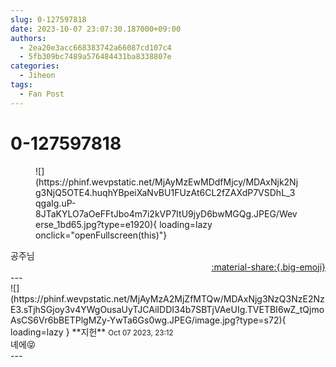 ```yaml
---
slug: 0-127597818
date: 2023-10-07 23:07:30.187000+09:00
authors:
  - 2ea20e3acc668383742a66087cd107c4
  - 5fb309bc7489a576484431ba8338807e
categories:
  - Jiheon
tags:
  - Fan Post
---
```


# 0-127597818

<div class="post-container" markdown="1">
<div class="content-container md-sidebar__scrollwrap" markdown="1">


<figure markdown="1">
![](https://phinf.wevpstatic.net/MjAyMzEwMDdfMjcy/MDAxNjk2Njg3NjQ5OTE4.huqhYBpeiXaNvBU1FUzAt6CL2fZAXdP7VSDhL_3qgaIg.uP-8JTaKYLO7aOeFFtJbo4m7i2kVP7ItU9jyD6bwMGQg.JPEG/Weverse_1bd65.jpg?type=e1920){ loading=lazy onclick="openFullscreen(this)"}
</figure>
공주님

</div>
</div>

<div style="text-align: right;" markdown="1">
<a href="https://weverse.io/fromis9/fanpost/0-127597818" style="text-align: right;">:material-share:{.big-emoji}</a>
</div>
---

<div class="comments-container md-sidebar__scrollwrap" markdown="1">
<div class="comment" markdown="1">
<div class='id-container' markdown="1">
![](https://phinf.wevpstatic.net/MjAyMzA2MjZfMTQw/MDAxNjg3NzQ3NzE2NzE3.sTjhSGjoy3v4YWgOusaUyTJCAiIDDI34b7SBTjVAeUIg.TVETBI6wZ_tQjmoAsCS6Vr6bBETPlgMZy-YwTa6Gs0wg.JPEG/image.jpg?type=s72){ loading=lazy }
**<span class="artist">지헌</span>** <small>Oct 07 2023, 23:12</small><br>
</div>
<div class='comment-body' markdown="1">
녜에😝
</div>
</div>
</div>
---

